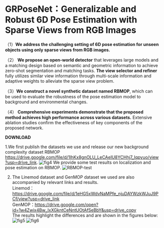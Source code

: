 # GRPoseNet：Generalizable and Robust 6D Pose Estimation with Sparse Views from RGB Images
（1）**We address the challenging setting of 6D pose estimation for unseen objects using only sparse views from RGB images.**

（2） **We propose an open-world detector** that leverages large models and a matching design based on semantic and geometric information to achieve zero-shot segmentation and matching tasks. **The view selector and refiner** fully utilizes similar view information through multi-scale information and adaptive weights to alleviate the sparse view problem.

（3）**We construct a novel synthetic dataset named RBMOP**, which can be used to evaluate the robustness of the pose estimation model to background and environmental changes.

（4） **Comprehensive experiments demonstrate that the proposed method achieves high performance across various datasets.** Extensive ablation studies confirm the effectiveness of key components of the proposed network.


**DOWNLOAD**

1.We first publish the datasets we use and release our new background complexity dataset RBMOP https://drive.google.com/file/d/1lhKx8gnOLU_LeCAeIU8YCHhj7_Iqpyuo/view?usp=drive_link.
![fig4](https://github.com/user-attachments/assets/a5f85d87-66da-4fdf-a431-7f45fa7b91a5)
We provide some test results on localization and pose estimation on RBMOP.
![RBMOP-test](https://github.com/user-attachments/assets/0b0742d0-58f9-4468-93e3-9b575280b82d)


2. The Linemod dataset and GenMOP dataset we used are also accompanied by relevant links and results.<br>
   Linemod：https://drive.google.com/file/d/1eHG5xWdvNaMPfe_njuDAYWzkWJuJ9PCf/view?usp=drive_link<br>
   GenMOP：https://drive.google.com/open?id=1w4Zwix4Bw_IxXGkntCeNntUOtAfSeBbY&usp=drive_copy<br>
The results highlight the differences and are shown in the figures below:
![fig5](https://github.com/user-attachments/assets/62f32391-0f70-464f-bced-72e5a638cad2)
![fig6](https://github.com/user-attachments/assets/fe268b5d-5ae4-47cc-ae10-2d31089a6ced)





